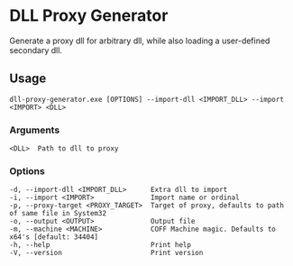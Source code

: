 # DLL Proxy Generator

Generate a proxy dll for arbitrary dll, while also loading a user-defined secondary dll.

## Usage

`dll-proxy-generator.exe [OPTIONS] --import-dll <IMPORT_DLL> --import <IMPORT> <DLL>`

### Arguments

`<DLL>  Path to dll to proxy`

### Options

```
-d, --import-dll <IMPORT_DLL>      Extra dll to import
-i, --import <IMPORT>              Import name or ordinal
-p, --proxy-target <PROXY_TARGET>  Target of proxy, defaults to path of same file in System32
-o, --output <OUTPUT>              Output file
-m, --machine <MACHINE>            COFF Machine magic. Defaults to x64's [default: 34404]
-h, --help                         Print help
-V, --version                      Print version
```

